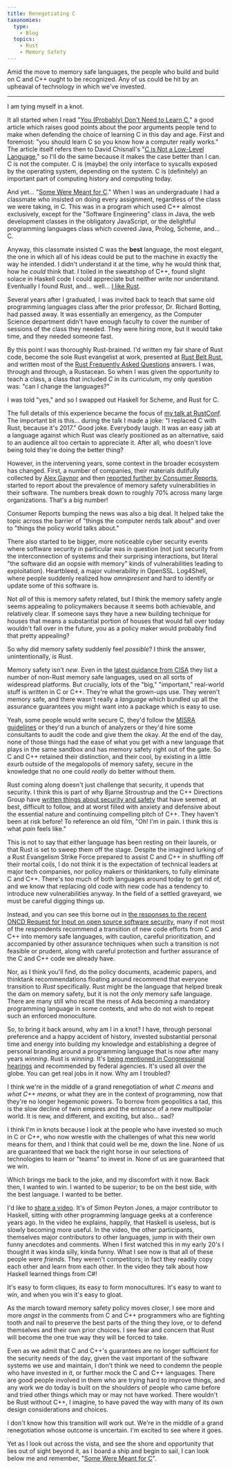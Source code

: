 ```yaml
---
title: Renegotiating C
taxonomies:
  type:
    - Blog
  topics:
    - Rust
    - Memory Safety
---
```


Amid the move to memory safe languages, the people who build and build on C and
C++ ought to be recognized. Any of us could be hit by an upheaval of technology
in which we've invested.

<!-- more -->

---

I am tying myself in a knot.

It all started when I read "[You (Probably) Don't Need to Learn C][1]," a good article
which raises good points about the poor arguments people tend to make when defending
the choice of learning C in this day and age. First and foremost: "you should learn
C so you know how a computer really works." The article itself refers then to David
Chisnall's "[C is Not a Low-Level Language][2]," so I'll do the same because it makes the
case better than I can. C is not the computer. C is (maybe) the only interface to
syscalls exposed by the operating system, depending on the system. C is (definitely)
an important part of computing history and computing today.

And yet... "[Some Were Meant for C][3]." When I was an undergraduate I had a classmate
who insisted on doing every assignment, regardless of the class we were taking, in C.
This was in a program which used C++ almost exclusively, except for the "Software
Engineering" class in Java, the web development classes in the obligatory JavaScript,
or the delightful programming languages class which covered Java, Prolog, Scheme, and...
C.

Anyway, this classmate insisted C was the **best** language, the most elegant, the one
in which all of his ideas could be put to the machine in exactly the way he intended.
I didn't understand it at the time, why he would think that, how he _could_ think that.
I toiled in the sweatshop of C++, found slight solace in Haskell code I could appreciate
but neither write nor understand. Eventually I found Rust, and... well... [I like Rust][4].

Several years after I graduated, I was invited back to teach that same old programming
languages class after the prior professor, Dr. Richard Botting, had passed away. It was
essentially an emergency, as the Computer Science department didn't have enough faculty to
cover the number of sessions of the class they needed. They were hiring more, but it would
take time, and they needed someone fast.

By this point I was thoroughly Rust-brained. I'd written my fair share of Rust code, become
the sole Rust evangelist at work, presented at [Rust Belt Rust][5], and written most of the
[Rust Frequently Asked Questions][6] answers. I was, through and through, a Rustacean. So
when I was given the opportunity to teach a class, a class that included _C_ in its curriculum,
my only question was: "can I change the languages?"

I was told "yes," and so I swapped out Haskell for Scheme, and Rust for C.

The full details of this experience became the focus of [my talk at RustConf][7]. The important
bit is this... during the talk I made a joke: "I replaced C with Rust, because it's 2017."
Good joke. Everybody laugh. It was an easy jab at a language against which Rust was clearly
positioned as an alternative, said to an audience all too certain to appreciate it. After all,
who doesn't love being told they're doing the better thing?

However, in the intervening years, some context in the broader ecosystem has changed.
First, a number of companies, their materials dutifully collected by [Alex Gaynor][9]
and then [reported further by Consumer Reports][10], started to report about the prevalence of
memory safety vulnerabilities in their software. The numbers break down to roughly 70%
across many large organizations. That's a big number!

Consumer Reports bumping the news was also a big deal. It helped take the topic across the
barrier of "things the computer nerds talk about" and over to "things the policy world
talks about."

There also started to be bigger, more noticeable cyber security events where software
security in particular was in question (not just security from the interconnection of systems
and their surprising interactions, but literal "the software did an oopsie with memory"
kinds of vulnerabilities leading to exploitation). Heartbleed, a major vulnerability in OpenSSL.
Log4Shell, where people suddenly realized how _omnipresent_ and hard to identify or update some
of this software is.

Not _all_ of this is memory safety related, but I think the memory safety angle seems
appealing to policymakers because it seems both achievable, and relatively clear. If someone
says they have a new building technique for houses that means a substantial portion of houses
that would fall over today wouldn't fall over in the future, you as a policy maker would
probably find that pretty appealing?

So why did memory safety suddenly feel _possible_? I think the answer, unintentionally,
_is_ Rust.

Memory safety isn't _new_. Even in the [latest guidance from CISA][11] they list a number of
non-Rust memory safe languages, used on all sorts of widespread platforms. But crucially,
lots of the "big," "important," real-world stuff is written in C or C++. They're what
the grown-ups use. They weren't memory safe, and there wasn't really a _language_ which
bundled up all the assurance guarantees you might want into a package which is easy to use.

Yeah, some people would write secure C, they'd follow the [MISRA guidelines][12] or they'd run
a bunch of analyzers or they'd hire some consultants to audit the code and give them the
okay. At the end of the day, none of those things had the ease of what you get with a new
language that plays in the same sandbox and has memory safety right out of the gate. So
C and C++ retained their distinction, and their cool, by existing in a little exurb
outside of the megalopolis of memory safety, secure in the knowledge that no one could
_really_ do better without them.

Rust coming along doesn't just challenge that security, it upends that security. I think
this is part of why Bjarne Stroustrup and the C++ Directions Group have [written things
about security and safety][13] that have seemed, at best, difficult to follow, and at worst
filled with anxiety and defensive about the essential nature and continuing compelling
pitch of C++. They haven't been at risk before! To reference an old film, "Oh! I'm in
pain. I think this is what _pain_ feels like."

This is not to say that either language has been resting on their laurels, or that Rust
is set to sweep them off the stage. Despite the imagined lurking of a Rust Evangelism
Strike Force prepared to assist C and C++ in shuffling off their mortal coils, I do
not think it is the expectation of technical leaders at major tech companies, nor
policy makers or thinktankers, to fully eliminate C and C++. There's too much of both
languages around today to get rid of, and we know that replacing old code with new code
has a tendency to introduce new vulnerabilities anyway. In the field of a settled
graveyard, we must be careful digging things up.

Instead, and you can see this borne out in [the responses to the recent ONCD Request
for Input on open source software security][14], many if not most of the respondents
recommend a transition of new code efforts from C and C++ into memory safe languages,
with caution, careful prioritization, and accompanied by other assurance techniques
when such a transition is not feasible or prudent, along with careful protection
and further assurance of the C and C++ code we already have.

Nor, as I think you'll find, do the policy documents, academic papers, and thinktank
recommendations floating around recommend that everyone transition to _Rust_ specifically.
Rust might be the language that helped break the dam on memory safety, but it is
not the _only_ memory safe language. There are many still who recall the mess of
Ada becoming a mandatory programming language in some contexts, and who do not
wish to repeat such an enforced monoculture.

So, to bring it back around, why am I in a knot? I have, through personal preference
and a happy accident of history, invested substantial personal time and energy
into building my knowledge and establishing a degree of personal branding around
a programming language that is now after many years _winning_. Rust is _winning_. It's
[being mentioned in Congressional hearings][15] and recommended by federal agencies.
It's used all over the globe. You can get real jobs in it now. Why am I troubled?

I think we're in the middle of a grand renegotiation of _what C means_ and
_what C++ means_, or what they are in the context of programming, now that they're
no longer hegemonic powers. To borrow from geopolitics a tad, this is the slow
decline of twin empires and the entrance of a new multipolar world. It is new,
and different, and exciting, but also... sad?

I think I'm in knots because I look at the people who have invested so much in C
or C++, who now wrestle with the challenges of what this new world means for them,
and I think that could well be me, down the line. None of us are guaranteed that we
back the right horse in our selections of technologies to learn or "teams" to
invest in. None of us are guaranteed that we win.

Which brings me back to the joke, and my discomfort with it now. Back then, I wanted
to win. I wanted to be superior; to be on the best side, with the best language.
I wanted to be better.

I'd like to [share a video][8]. It's of Simon Peyton Jones, a major contributor to Haskell,
sitting with other programming language geeks at a conference years ago. In the video
he explains, happily, that Haskell is useless, but is slowly becoming more useful.
In the video, the other participants, themselves major contributors to other languages,
jump in with their own funny anecdotes and comments. When I first watched this in my
early 20's I thought it was kinda silly, kinda funny. What I see now is that all of
these people were _friends_. They weren't competitors; in fact they readily copy
each other and learn from each other. In the video they talk about how Haskell
learned things from C#!

It's easy to form cliques, its easy to form monocultures. It's easy to want to win,
and when you win it's easy to gloat.

As the march toward memory safety policy moves closer, I see more and more _angst_
in the comments from C and C++ programmers who are fighting tooth and nail to
preserve the best parts of the thing they love, or to defend themselves and their
own prior choices. I see fear and concern that Rust will become the one true way
they will be forced to take.

Even as we admit that C and C++'s guarantees are no longer sufficient for the
security needs of the day, given the vast important of the software systems
we use and maintain, I don't think we need to condemn the people who have invested
in it, or further mock the C and C++ languages. There are good people involved in
them who are trying hard to improve things, and any work we do today is built on
the shoulders of people who came before and tried other things which may or may not
have worked. There wouldn't be Rust without C++, I imagine, to have paved the way
with many of its own design considerations and choices.

I don't know how this transition will work out. We're in the middle of a grand
renegotiation whose outcome is uncertain. I'm excited to see where it goes.

Yet as I look out across the vista, and see the shore and opportunity that
lies out of sight beyond it, as I board a ship and begin to sail, I can
look below me and remember, "[Some Were Meant for C][3]".

[1]: https://nedbatchelder.com/blog/202401/you_probably_dont_need_to_learn_c.html
[2]: https://dl.acm.org/doi/pdf/10.1145/3212477.3212479
[3]: https://www.humprog.org/~stephen/research/papers/kell17some-preprint.pdf
[4]: https://github.com/alilleybrinker
[5]: https://www.youtube.com/watch?v=Wz2oFEDwiOk
[6]: https://prev.rust-lang.org/en-US/faq.html
[7]: https://www.youtube.com/watch?v=0PhfaFkzdBA
[8]: https://www.youtube.com/watch?v=iSmkqocn0oQ
[9]: https://alexgaynor.net/2020/may/27/science-on-memory-unsafety-and-security/
[10]: https://advocacy.consumerreports.org/research/report-future-of-memory-safety/
[11]: https://www.cisa.gov/case-memory-safe-roadmaps
[12]: https://misra.org.uk/
[13]: https://www.open-std.org/jtc1/sc22/wg21/docs/papers/2023/p2759r0.pdf
[14]: https://www.regulations.gov/docket/ONCD-2023-0002/comments
[15]: https://www.c-span.org/video/?c4808083/user-clip-rust-language-chosen
